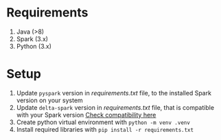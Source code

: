 # Requirements
1. Java (>8)
2. Spark (3.x)
3. Python (3.x)

# Setup
1. Update `pyspark` version in *requirements.txt* file, to the installed Spark version on your system
2. Update `delta-spark` version in *requirements.txt* file, that is compatible with your Spark version [Check compatibility here](https://docs.delta.io/latest/releases.html)
3. Create python virtual environment with `python -m venv .venv`
4. Install required libraries with `pip install -r requirements.txt`

